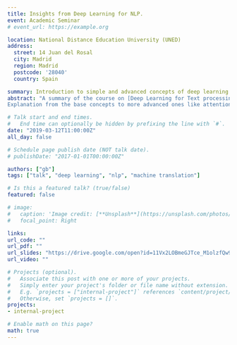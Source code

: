 ```yaml
---
title: Insights from Deep Learning for NLP.
event: Academic Seminar
# event_url: https://example.org

location: National Distance Education University (UNED)
address:
  street: 14 Juan del Rosal
  city: Madrid
  region: Madrid
  postcode: '28040'
  country: Spain

summary: Introduction to simple and advanced concepts of deep learning for natural language processing.
abstract: "A summary of the course on [Deep Learning for Text processing](/#accomplishments), imparted by Eneko Agirre and Oier Lopez de Lacalle.
Explanation from the base concepts to more advanced ones like attention, encoder/decoder architectures and machine translation."

# Talk start and end times.
#   End time can optionally be hidden by prefixing the line with `#`.
date: "2019-03-12T11:00:00Z"
all_day: false

# Schedule page publish date (NOT talk date).
# publishDate: "2017-01-01T00:00:00Z"

authors: ["gb"]
tags: ["talk", "deep learning", "nlp", "machine translation"]

# Is this a featured talk? (true/false)
featured: false

# image:
#   caption: 'Image credit: [**Unsplash**](https://unsplash.com/photos/bzdhc5b3Bxs)'
#   focal_point: Right

links:
url_code: ""
url_pdf: ""
url_slides: "https://drive.google.com/open?id=11Vx2LOBmeGJTce_M1olzfQw9L0_1ZFwV"
url_video: ""

# Projects (optional).
#   Associate this post with one or more of your projects.
#   Simply enter your project's folder or file name without extension.
#   E.g. `projects = ["internal-project"]` references `content/project/deep-learning/index.md`.
#   Otherwise, set `projects = []`.
projects:
- internal-project

# Enable math on this page?
math: true
---
```

